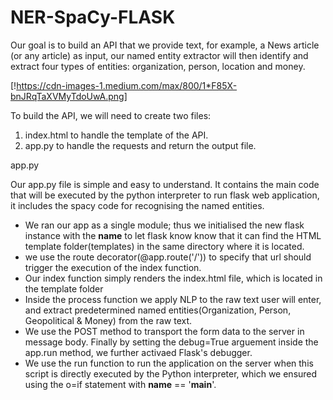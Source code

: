 # NER-SpaCy-FLASK
 Our goal is to build an API that we provide text, for example, a News  article (or any article) as input, our named entity extractor will then identify and extract four types of entities: organization, person, location and money.


[!https://cdn-images-1.medium.com/max/800/1*F85X-bnJRqTaXVMyTdoUwA.png]

To build the API, we will need to create two files:

1. index.html to handle the template of the API.
2. app.py to handle the requests and return the output file.

app.py

Our app.py file is simple and easy to understand. It contains the main code that will be executed by the python interpreter to run flask web application, it includes the spacy code for recognising the named entities.
- We ran our app as a single module; thus we initialised the new flask instance with the __name__ to let flask know know that it can find the HTML template folder(templates) in the same directory where it is located.
- we use the route decorator(@app.route('/')) to specify that url should trigger the execution of the index function.
- Our index function simply renders the index.html file, which is located in the template folder
- Inside the process function we apply NLP to the raw text user will enter, and extract predetermined named entities(Organization, Person, Geopolitical & Money) from the raw text.
- We use the POST method to transport the form data to the server in message body. Finally by setting the debug=True arguement inside the app.run method, we further activaed Flask's debugger.
- We use the run function to run the application on the server when this script is directly executed by the Python interpreter, which we ensured  using the o=if statement with __name__ == '__main__'.
